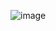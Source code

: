 ![image](https://github.com/lizvalk/cardOrderAllure/assets/125139219/6a4a678f-91ca-4f60-8255-5c3a6186d4d7)
